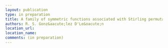 ```yaml
---
layout: publication
type: in preparation
title: A family of symmetric functions associated with Stirling permutations 
authors: R. S. Gonz&aacute;lez D'Le&oacute;n
location_url: 
location_name:
comments: (in preparation)
--- 
```



